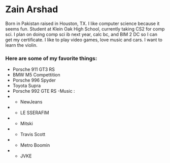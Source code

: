 # Zain Arshad
Born in Pakistan raised in Houston, TX.
I like computer science because it seems fun.
Student at Klein Oak High School, currently taking CS2 for comp sci. I plan on doing comp sci ib next year, calc bc, and BIM 2 DC so I can get my certificate.
I like to play video games, love music and cars.
I want to learn the violin.

### Here are some of my favorite things:
- Porsche 911 GT3 RS
- BMW M5 Compettition
- Porsche 996 Spyder
- Toyota Supra
- Porsche 992 GTE RS
 -Music :
- - NewJeans
- - LE SSERAFIM
- - Mitski
- - Travis Scott
- - Metro Boomin
- - JVKE
